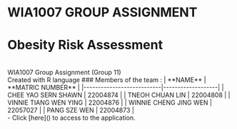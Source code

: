 # WIA1007 GROUP ASSIGNMENT
# Obesity Risk Assessment
<br>
WIA1007 Group Assignment (Group 11)
<br>
Created with R language
### Members of the team :
|         **NAME**          | **MATRIC NUMBER** |
|---------------------------|-------------------|
| CHEE YAO SERN SHAWN       |      22004874     |
| TNEOH CHUAN LIN           |      22004808     |
| VINNIE TIANG WEN YING     |      22004876     |
| WINNIE CHENG JING WEN     |      22057027     |
| PANG SZE WEN              |      22004873     |
<br>
- Click [here]() to access to the application.
